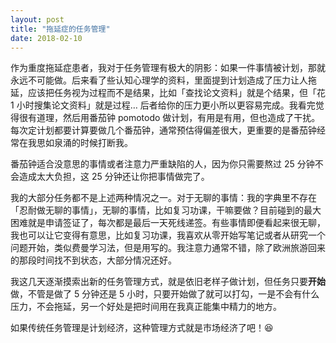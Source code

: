 ```yaml
---
layout: post
title: "拖延症的任务管理"
date: 2018-02-10
---
```


作为重度拖延症患者，我对于任务管理有极大的阴影：如果一件事情被计划，那就永远不可能做。后来看了些认知心理学的资料，里面提到计划造成了压力让人拖延，应该把任务视为过程而不是结果，比如「查找论文资料」就是个结果，但「花 1 小时搜集论文资料」就是过程… 后者给你的压力更小所以更容易完成。我看完觉得很有道理‬，然后用番茄钟 pomotodo 做计划，有用是有用，但也造成了干扰。每次定计划都要计算要做几个番茄钟，通常预估得偏差很大，更重要的是番茄钟经常在我思如泉涌的时候打断我。

番茄钟适合没意思的事情或者注意力严重缺陷的人，因为你只需要熬过 25 分钟不会造成太大负担，这 25 分钟还让你把事情做完了。

我的大部分任务都不是上述两种情况之一。对于无聊的事情：我的字典里不存在「忍耐做无聊的事情」，无聊的事情，比如复习功课，干嘛要做？目前碰到的最大困难就是申请签证了，每次都是最后一天死线递签。有些事情即便看起来很无聊，我也可以让它变得有意思，比如复习功课，我喜欢从零开始写笔记或者从研究一个问题开始，类似费曼学习法，但是用写的。我注意力通常不错，除了欧洲旅游回来的那段时间找不到状态，大部分情况还好。

我这几天逐渐摸索出新的任务管理方式，就是依旧老样子做计划，但任务只要**开始**做，不管是做了 5 分钟还是 5 小时，只要开始做了就可以打勾，一是不会有什么压力，不会拖延，另一个好处是把时间用在我真正能集中精力的地方。

如果传统任务管理是计划经济，这种管理方式就是市场经济了吧！😆
